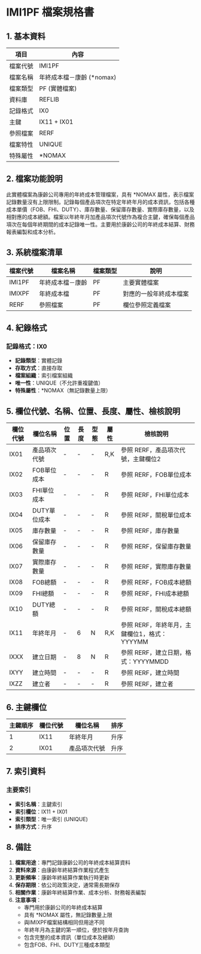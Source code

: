# IMI1PF 檔案規格書

## 1. 基本資料

| 項目 | 內容 |
|------|------|
| 檔案代號 | IMI1PF |
| 檔案名稱 | 年終成本檔－康齡 (*nomax) |
| 檔案類型 | PF (實體檔案) |
| 資料庫 | REFLIB |
| 記錄格式 | IX0 |
| 主鍵 | IX11 + IX01 |
| 參照檔案 | RERF |
| 檔案特性 | UNIQUE |
| 特殊屬性 | *NOMAX |

## 2. 檔案功能說明

此實體檔案為康齡公司專用的年終成本管理檔案，具有 *NOMAX 屬性，表示檔案記錄數量沒有上限限制。記錄每個產品項次在特定年終年月的成本資訊，包括各種成本單價（FOB、FHI、DUTY）、庫存數量、保留庫存數量、實際庫存數量，以及相對應的成本總額。檔案以年終年月加產品項次代號作為複合主鍵，確保每個產品項次在每個年終期間的成本記錄唯一性。主要用於康齡公司的年終成本結算、財務報表編製和成本分析。

## 3. 系統檔案清單

| 檔案代號 | 檔案名稱 | 檔案類型 | 說明 |
|----------|----------|----------|------|
| IMI1PF | 年終成本檔－康齡 | PF | 主要實體檔案 |
| IMIXPF | 年終成本檔 | PF | 對應的一般年終成本檔案 |
| RERF | 參照檔案 | PF | 欄位參照定義檔案 |

## 4. 紀錄格式

### 記錄格式：IX0
- **記錄類型**：實體記錄
- **存取方式**：直接存取
- **檔案組織**：索引檔案組織
- **唯一性**：UNIQUE（不允許重複鍵值）
- **特殊屬性**：*NOMAX（無記錄數量上限）

## 5. 欄位代號、名稱、位置、長度、屬性、檢核說明

| 欄位代號 | 欄位名稱 | 位置 | 長度 | 型態 | 屬性 | 檢核說明 |
|----------|----------|------|------|------|----------|----------|
| IX01 | 產品項次代號 | - | - | - | R,K | 參照 RERF，產品項次代號，主鍵欄位2 |
| IX02 | FOB單位成本 | - | - | - | R | 參照 RERF，FOB單位成本 |
| IX03 | FHI單位成本 | - | - | - | R | 參照 RERF，FHI單位成本 |
| IX04 | DUTY單位成本 | - | - | - | R | 參照 RERF，關稅單位成本 |
| IX05 | 庫存數量 | - | - | - | R | 參照 RERF，庫存數量 |
| IX06 | 保留庫存數量 | - | - | - | R | 參照 RERF，保留庫存數量 |
| IX07 | 實際庫存數量 | - | - | - | R | 參照 RERF，實際庫存數量 |
| IX08 | FOB總額 | - | - | - | R | 參照 RERF，FOB成本總額 |
| IX09 | FHI總額 | - | - | - | R | 參照 RERF，FHI成本總額 |
| IX10 | DUTY總額 | - | - | - | R | 參照 RERF，關稅成本總額 |
| IX11 | 年終年月 | - | 6 | N | R,K | 參照 RERF，年終年月，主鍵欄位1，格式：YYYYMM |
| IXXX | 建立日期 | - | 8 | N | R | 參照 RERF，建立日期，格式：YYYYMMDD |
| IXYY | 建立時間 | - | - | - | R | 參照 RERF，建立時間 |
| IXZZ | 建立者 | - | - | - | R | 參照 RERF，建立者 |

## 6. 主鍵欄位

| 主鍵順序 | 欄位代號 | 欄位名稱 | 排序 |
|----------|----------|----------|------|
| 1 | IX11 | 年終年月 | 升序 |
| 2 | IX01 | 產品項次代號 | 升序 |

## 7. 索引資料

### 主要索引
- **索引名稱**：主鍵索引
- **索引欄位**：IX11 + IX01
- **索引類型**：唯一索引 (UNIQUE)
- **排序方式**：升序

## 8. 備註

1. **檔案用途**：專門記錄康齡公司的年終成本結算資料
2. **資料來源**：由康齡年終結算作業程式產生
3. **更新頻率**：康齡年終結算作業執行時更新
4. **保存期限**：依公司政策決定，通常需長期保存
5. **相關作業**：康齡年終結算作業、成本分析、財務報表編製
6. **注意事項**：
   - 專門用於康齡公司的年終成本結算
   - 具有 *NOMAX 屬性，無記錄數量上限
   - 與IMIXPF檔案結構相同但用途不同
   - 年終年月為主鍵的第一順位，便於按年月查詢
   - 包含完整的成本資訊（單位成本及總額）
   - 包含FOB、FHI、DUTY三種成本類型 